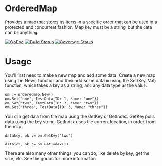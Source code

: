 # OrderedMap #
Provides a map that stores its items in a specific order that can be used
in a protected and concurrent fashion. Map key must be a string, but the data
can be anything.

[![GoDoc](https://godoc.org/github.com/emperorcow/orderedmap?status.svg)](http://godoc.org/github.com/emperorcow/orderedmap)
[![Build Status](https://drone.io/github.com/emperorcow/orderedmap/status.png)](https://drone.io/github.com/emperorcow/orderedmap/latest)
[![Coverage Status](https://coveralls.io/repos/emperorcow/orderedmap/badge.svg?branch=master)](https://coveralls.io/r/emperorcow/orderedmap?branch=master)

# Usage #
You'll first need to make a new map and add some data.  Create a new map using the New() function and then add some data in using the Set(Key, Val) function, which takes a key as a string, and any data type as the value:
```
om := orderedmap.New()
om.Set("one", TestData{ID: 1, Name: "one"})
om.Set("two", TestData{ID: 2, Name: "two"})
om.Set("three", TestData{ID: 3, Name: "three"})
```

You can get data from the map using the GetKey or GetIndex.  GetKey pulls data using the key string, GetIndex uses the current location, in order, from the map. 

```
datakey, ok := om.GetKey("two")

dataidx, ok := om.GetIndex(1)
```

There are also many other things, you can do, like delete by key, get the size, etc.  See the godoc for more information

